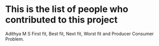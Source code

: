 # This is the list of people who contributed to this project

Adithya M S      First fit, Best fit, Next fit, Worst fit and Producer Consumer Problem.
